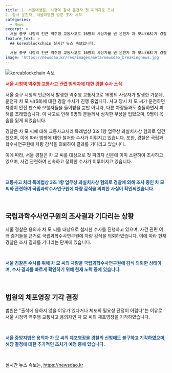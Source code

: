 ```yaml
---
title: 1. 서울대병원, 시청역 참사 운전자 첫 피의자로 조사
2. 참사 운전자, 서울대병원 방문 조사 시작
categories:
  - News
excerpt: >
  서울 중구 시청역 인근 역주행 교통사고로 16명의 사상자를 낸 운전자 차 모씨(68)가 경찰 조사를 받고 있다. 사고로 9명이 숨지며, 차씨는 업무상 과실치사상 혐의로 입건됐다. 경찰은 차량 감식 결과를 기다리고 있으나 법원은 체포영장을 기각했다. 사망자 추모를 위해 현장에는 국화와 술이 놓였고, 이 사고는 큰 충격을 주고 있다.
feature_text: >
  ## koreablockchain 실시간 뉴스 속보입니다.

  서울 중구 시청역 인근 역주행 교통사고로 16명의 사상자를 낸 운전자 차 모씨(68)가 경찰 조사를 받고 있다. 사고로 9명이 숨지며, 차씨는 업무상 과실치사상 혐의로 입건됐다. 경찰은 차량 감식 결과를 기다리고 있으나 법원은 체포영장을 기각했다. 사망자 추모를 위해 현장에는 국화와 술이 놓였고, 이 사고는 큰 충격을 주고 있다.
image: 'https://newsdao.kr/res/images/meta/newsdao_breakingnews.jpg'
---
```


<p><img src="https://newsdao.kr/res/images/meta/newsdao_breakingnews.jpg" alt="koreablockchain 속보" /></p>

<p><b><span style="color: #ee2323;">서울 시청역 역주행 교통사고 관련 범죄자에 대한 경찰 수사 소식</span></b></p>

<p>서울 중구 시청역 인근에서 발생한 역주행 교통사고로 16명의 사상자가 발생한 가운데, 운전자 차 모 씨(68)에 대한 경찰 수사가 진행 중입니다. 사고 당시 차 모 씨가 운전하던 차량이 안전 펜스와 보행자들을 들이받을 뿐만 아니라, 다른 차량들과도 충돌하면서 피해를 초래했습니다. 이 사고로 인해 9명의 분들께서 심각한 부상을 입었으며, 9명이 목숨을 잃게 되었습니다. </p>

<p>경찰은 차 모 씨에 대해 교통사고처리 특례법상 3조 1항 업무상 과실치사상 혐의로 입건했으며, 이에 따라 범행에 대한 철저한 수사가 이뤄지고 있습니다. 또한, 경찰은 국립과학수사연구원에 차량 감식을 의뢰하여 결과를 기다리고 있습니다. </p>

<p>이에 따라, 서울 경찰은 차 모 씨를 대상으로 첫 피의자 신문에 이미 소환하여 조사하고 있으며, 사건 관련하여 신속하고 정확한 수사가 이루어지고 있습니다.</p>

<p data-ke-size="size16">&nbsp;</p>

<p><b><span style="color: #1a5490;">교통사고 처리 특례법상 3조 1항 업무상 과실치사상 혐의로 경찰에 의해 조사 중인 차 모 씨와 관련하여 국립과학수사연구원에 차량 감식을 의뢰한 사실이 확인되었습니다.</span></b></p>

<p data-ke-size="size16">&nbsp;</p>

<h2 data-ke-size="size26">국립과학수사연구원의 조사결과 기다리는 상황</h2>

<p>서울 경찰은 용의자 차 모 씨를 대상으로 철저한 수사를 진행하고 있으며, 사건 관련 여러 증거들을 근거로 국립과학수사연구원에 차량 감식을 의뢰하였습니다. 이에 따라 현재 경찰은 조사 결과를 기다리는 단계에 있습니다.</p>

<p data-ke-size="size16">&nbsp;</p>

<p><b><span style="color: #1a5490;">서울 경찰은 수사를 위해 차 모 씨의 차량을 국립과학수사연구원에 감식 의뢰한 상태이며, 수사 결과를 빠르게 확인하기 위해 현재 노력 중에 있습니다. </span></b></p>

<p data-ke-size="size16">&nbsp;</p>

<h2 data-ke-size="size26">법원의 체포영장 기각 결정</h2>

<p>법원은 "출석에 응하지 않을 이유가 있다거나 체포의 필요성 단정이 어렵다"는 이유로 서울 시청역 역주행 교통사고 용의자인 차 모 씨의 체포영장을 기각하였습니다.</p>

<p data-ke-size="size16">&nbsp;</p>

<p><b><span style="color: #1a5490;">서울 중앙지법은 용의자 차 모 씨의 체포영장을 경찰의 신청에도 불구하고 기각하였으며, 해당 결정에 대한 추가적인 조치가 예정 중에 있습니다.</span></b></p>

<p data-ke-size="size16">&nbsp;</p>
실시간 뉴스 속보는, <a href="https://newsdao.kr" rel="dofollow">https://newsdao.kr</a>


